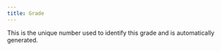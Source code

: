 ```yaml
---
title: Grade
---
```



This is the unique number used to identify this grade and is automatically generated.
